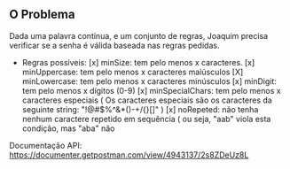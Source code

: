 ## O Problema
Dada uma palavra contínua, e um conjunto de regras, Joaquim precisa verificar se a senha é válida
baseada nas regras pedidas.
- Regras possíveis:
[x] minSize: tem pelo menos x caracteres.
[x] minUppercase: tem pelo menos x caracteres maiúsculos
[X] minLowercase: tem pelo menos x caracteres minúsculos
[x] minDigit: tem pelo menos x dígitos (0-9)
[x] minSpecialChars: tem pelo menos x caracteres especiais ( Os caracteres especiais são os
caracteres da seguinte string: "!@#$%^&*()-+\/{}[]" )
[x] noRepeted: não tenha nenhum caractere repetido em sequência ( ou seja, "aab" viola esta
condição, mas "aba" não

Documentação API: https://documenter.getpostman.com/view/4943137/2s8ZDeUz8L